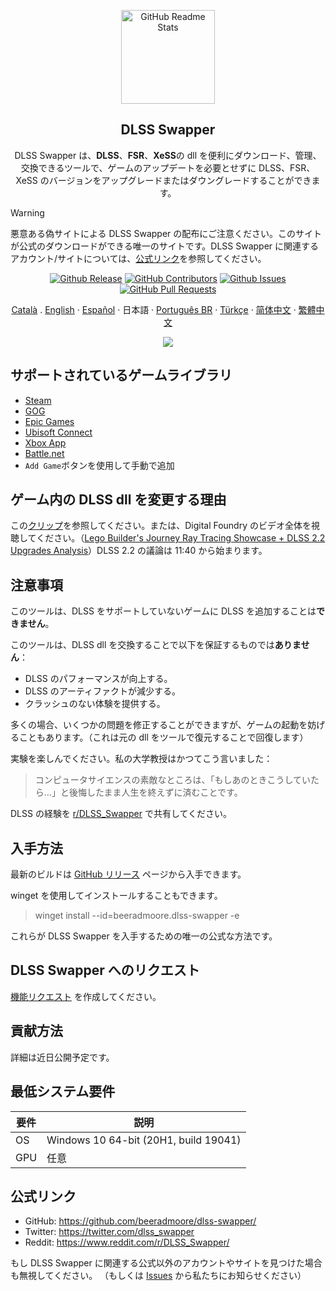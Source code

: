 <p align="center">
 <img width="150px" src="https://beeradmoore.github.io/dlss-swapper/logo_250.png" align="center" alt="GitHub Readme Stats" />
 <h2 align="center">DLSS Swapper
</h2>
 <p align="center">DLSS Swapper は、<strong>DLSS</strong>、<strong>FSR</strong>、<strong>XeSS</strong>の dll を便利にダウンロード、管理、交換できるツールで、ゲームのアップデートを必要とせずに DLSS、FSR、XeSS のバージョンをアップグレードまたはダウングレードすることができます。</p>
</p>

> [!WARNING]
> 悪意ある偽サイトによる DLSS Swapper の配布にご注意ください。このサイトが公式のダウンロードができる唯一のサイトです。DLSS Swapper に関連するアカウント/サイトについては、[公式リンク](#公式リンク)を参照してください。

<p align="center">
    <a href="https://github.com/beeradmoore/dlss-swapper/releases"><img alt="Github Release" src="https://img.shields.io/github/v/release/beeradmoore/dlss-swapper" /></a>
    <a href="https://github.com/beeradmoore/dlss-swapper/graphs/contributors"><img alt="GitHub Contributors" src="https://img.shields.io/github/contributors/beeradmoore/dlss-swapper" /></a>
    <a href="https://github.com/beeradmoore/dlss-swapper/issues"><img alt="Github Issues" src="https://img.shields.io/github/issues/beeradmoore/dlss-swapper?color=0088ff" /></a>
    <a href="https://github.com/beeradmoore/dlss-swapper/pulls"><img alt="GitHub Pull Requests" src="https://img.shields.io/github/issues-pr/beeradmoore/dlss-swapper?color=0088ff" /></a>
</p>

<p align="center">
    <a href="./readmes/readme_ca.md">Català</a>
    .
    <a href="../README.md">English</a>    
    ·
    <a href="./readme_es.md">Español</a>
    ·
    日本語    
    ·
    <a href="./readme_pt-BR.md">Português BR</a>
    ·
    <a href="./readme_tr-TR.md">Türkçe</a>
    ·
    <a href="./readme_zh-Hans.md">简体中文</a>
    ·
    <a href="./readme_zh-TW.md">繁體中文</a>
</p>

<p align="center">
    <img src="https://beeradmoore.github.io/dlss-swapper/images/usage/usage_4.gif" />
</p>

## サポートされているゲームライブラリ

- [Steam](https://store.steampowered.com/)
- [GOG](https://www.gog.com/en/)
- [Epic Games](https://store.epicgames.com/)
- [Ubisoft Connect](https://www.ubisoft.com/)
- [Xbox App](https://www.xbox.com/)
- [Battle.net](https://shop.battle.net/)
- `Add Game`ボタンを使用して手動で追加

## ゲーム内の DLSS dll を変更する理由

この[クリップ](https://youtube.com/clip/UgzYyeox3s7jFJZAvYF4AaABCQ)を参照してください。または、Digital Foundry のビデオ全体を視聴してください。（[Lego Builder's Journey Ray Tracing Showcase + DLSS 2.2 Upgrades Analysis](https://www.youtube.com/watch?v=dtbqJXb1UDw)）DLSS 2.2 の議論は 11:40 から始まります。

## 注意事項

このツールは、DLSS をサポートしていないゲームに DLSS を追加することは**できません**。

このツールは、DLSS dll を交換することで以下を保証するものでは**ありません**：

- DLSS のパフォーマンスが向上する。
- DLSS のアーティファクトが減少する。
- クラッシュのない体験を提供する。

多くの場合、いくつかの問題を修正することができますが、ゲームの起動を妨げることもあります。（これは元の dll をツールで復元することで回復します）

実験を楽しんでください。私の大学教授はかつてこう言いました：

> コンピュータサイエンスの素敵なところは、「もしあのときこうしていたら…」と後悔したまま人生を終えずに済むことです。

DLSS の経験を [r/DLSS_Swapper](https://www.reddit.com/r/DLSS_Swapper/) で共有してください。

## 入手方法

最新のビルドは [GitHub リリース](https://github.com/beeradmoore/dlss-swapper/releases) ページから入手できます。

winget を使用してインストールすることもできます。

> winget install --id=beeradmoore.dlss-swapper -e

これらが DLSS Swapper を入手するための唯一の公式な方法です。

## DLSS Swapper へのリクエスト

[機能リクエスト](https://github.com/beeradmoore/dlss-swapper/issues/new?template=feature_request.yml) を作成してください。

## 貢献方法

詳細は近日公開予定です。

## 最低システム要件

| 要件 | 説明                                  |
| ---- | ------------------------------------- |
| OS   | Windows 10 64-bit (20H1, build 19041) |
| GPU  | 任意                                  |

## 公式リンク

- GitHub: https://github.com/beeradmoore/dlss-swapper/
- Twitter: https://twitter.com/dlss_swapper
- Reddit: https://www.reddit.com/r/DLSS_Swapper/

もし DLSS Swapper に関連する公式以外のアカウントやサイトを見つけた場合も無視してください。
（もしくは [Issues](https://github.com/beeradmoore/dlss-swapper/issues/new?template=other_issue.yml) から私たちにお知らせください）
